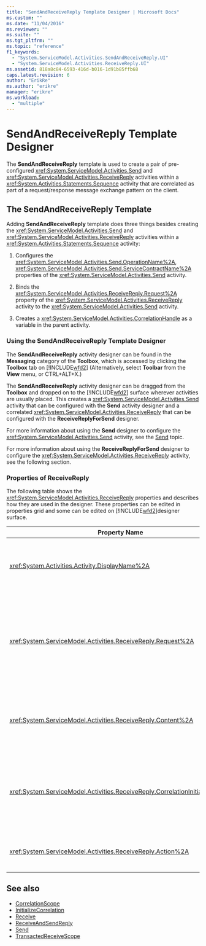 ```yaml
---
title: "SendAndReceiveReply Template Designer | Microsoft Docs"
ms.custom: ""
ms.date: "11/04/2016"
ms.reviewer: ""
ms.suite: ""
ms.tgt_pltfrm: ""
ms.topic: "reference"
f1_keywords:
  - "System.ServiceModel.Activities.SendAndReceiveReply.UI"
  - "System.ServiceModel.Activities.ReceiveReply.UI"
ms.assetid: 818a8c84-6593-416d-b016-1d91b85ffb68
caps.latest.revision: 6
author: "ErikRe"
ms.author: "erikre"
manager: "erikre"
ms.workload:
  - "multiple"
---
```

# SendAndReceiveReply Template Designer

The **SendAndReceiveReply** template is used to create a pair of pre-configured <xref:System.ServiceModel.Activities.Send> and <xref:System.ServiceModel.Activities.ReceiveReply> activities within a <xref:System.Activities.Statements.Sequence> activity that are correlated as part of a request/response message exchange pattern on the client.

## The SendAndReceiveReply Template
 Adding **SendAndReceiveReply** template does three things besides creating the <xref:System.ServiceModel.Activities.Send> and <xref:System.ServiceModel.Activities.ReceiveReply> activities within a <xref:System.Activities.Statements.Sequence> activity:

1.  Configures the <xref:System.ServiceModel.Activities.Send.OperationName%2A>, <xref:System.ServiceModel.Activities.Send.ServiceContractName%2A> properties of the <xref:System.ServiceModel.Activities.Send> activity.

2.  Binds the <xref:System.ServiceModel.Activities.ReceiveReply.Request%2A> property of the <xref:System.ServiceModel.Activities.ReceiveReply> activity to the <xref:System.ServiceModel.Activities.Send> activity.

3.  Creates a <xref:System.ServiceModel.Activities.CorrelationHandle> as a variable in the parent activity.

### Using the SendAndReceiveReply Template Designer
 The **SendAndReceiveReply** activity designer can be found in the **Messaging** category of the **Toolbox**, which is accessed by clicking the **Toolbox** tab on [!INCLUDE[wfd2](../workflow-designer/includes/wfd2_md.md)] (Alternatively, select **Toolbar** from the **View** menu, or CTRL+ALT+X.)

 The **SendAndReceiveReply** activity designer can be dragged from the **Toolbox** and dropped on to the [!INCLUDE[wfd2](../workflow-designer/includes/wfd2_md.md)] surface wherever activities are usually placed. This creates a <xref:System.ServiceModel.Activities.Send> activity that can be configured with the **Send** activity designer and a correlated <xref:System.ServiceModel.Activities.ReceiveReply> that can be configured with the **ReceiveReplyForSend** designer.

 For more information about using the **Send** designer to configure the <xref:System.ServiceModel.Activities.Send> activity, see the [Send](../workflow-designer/send-activity-designer.md) topic.

 For more information about using the **ReceiveReplyForSend** designer to configure the <xref:System.ServiceModel.Activities.ReceiveReply> activity, see the following section.

### Properties of ReceiveReply
 The following table shows the <xref:System.ServiceModel.Activities.ReceiveReply> properties and describes how they are used in the designer. These properties can be edited in properties grid and some can be edited on [!INCLUDE[wfd2](../workflow-designer/includes/wfd2_md.md)]designer surface.

|Property Name|Required|Usage|
|-------------------|--------------|-----------|
|<xref:System.Activities.Activity.DisplayName%2A>|False|The optional friendly name of the <xref:System.ServiceModel.Activities.ReceiveReply> activity. The default is ReceiveReplyForSend.<br /><br /> Although the use of a non-default value for the friendly <xref:System.Activities.Activity.DisplayName%2A> is not strictly required, it is a best practice to use such a value.|
|<xref:System.ServiceModel.Activities.ReceiveReply.Request%2A>|True|Reference to the <xref:System.ServiceModel.Activities.Send> activity paired with this <xref:System.ServiceModel.Activities.ReceiveReply> activity. This property must not be **null**. <xref:System.ServiceModel.Activities.Send> and <xref:System.ServiceModel.Activities.ReceiveReply> activities are used together on the client to model a request/response messaging pattern. This property specifies which <xref:System.ServiceModel.Activities.Send> activity is paired. In the designer, you cannot edit this property because it is automatically bound to the <xref:System.ServiceModel.Activities.Send> activity from which you created the <xref:System.ServiceModel.Activities.ReceiveReply> activity.|
|<xref:System.ServiceModel.Activities.ReceiveReply.Content%2A>|False|Specifies the message or parameter content to receive. It can be either a <xref:System.ServiceModel.Activities.ReceiveMessageContent> activity or a <xref:System.ServiceModel.Activities.ReceiveParametersContent> activity. Edit this property by clicking the ellipse button beside the **Content** field in property grid or clicking the **Define...** button beside the **Content** label on the **Receive** activity designer surface. Both display the **Content Definition** dialog. For more information about how to use this box, see the [Content Definition Dialog Box](../workflow-designer/content-definition-dialog-box.md) topic.|
|<xref:System.ServiceModel.Activities.ReceiveReply.CorrelationInitializers%2A>|False|Specifies the collection of <xref:System.ServiceModel.Activities.CorrelationInitializer> objects that initialize multiple <xref:System.ServiceModel.Activities.CorrelationHandle> objects that configure this <xref:System.ServiceModel.Activities.Receive> activity within the workflow. Click the ellipsis button next to the <xref:System.ServiceModel.Activities.Receive.CorrelationInitializers%2A> property in the properties grid to open the **Add Correlation Initializers** dialog box. For more information about using this box, see the [Add CorrelationInitializers Dialog Box](../workflow-designer/add-correlationinitializers-dialog-box.md) topic.|
|<xref:System.ServiceModel.Activities.ReceiveReply.Action%2A>|False|Specifies the action header of the message. If it is not explicitly set, its value defaults to:<br /><br /> **https://tempuri.org/{service contract namespace}/{service contract name}/{operation name}.**|

## See also

- [CorrelationScope](../workflow-designer/correlationscope-activity-designer.md)
- [InitializeCorrelation](../workflow-designer/initializecorrelation-activity-designer.md)
- [Receive](../workflow-designer/receive-activity-designer.md)
- [ReceiveAndSendReply](../workflow-designer/receiveandsendreply-template-designer.md)
- [Send](../workflow-designer/send-activity-designer.md)
- [TransactedReceiveScope](../workflow-designer/transactedreceivescope-activity-designer.md)